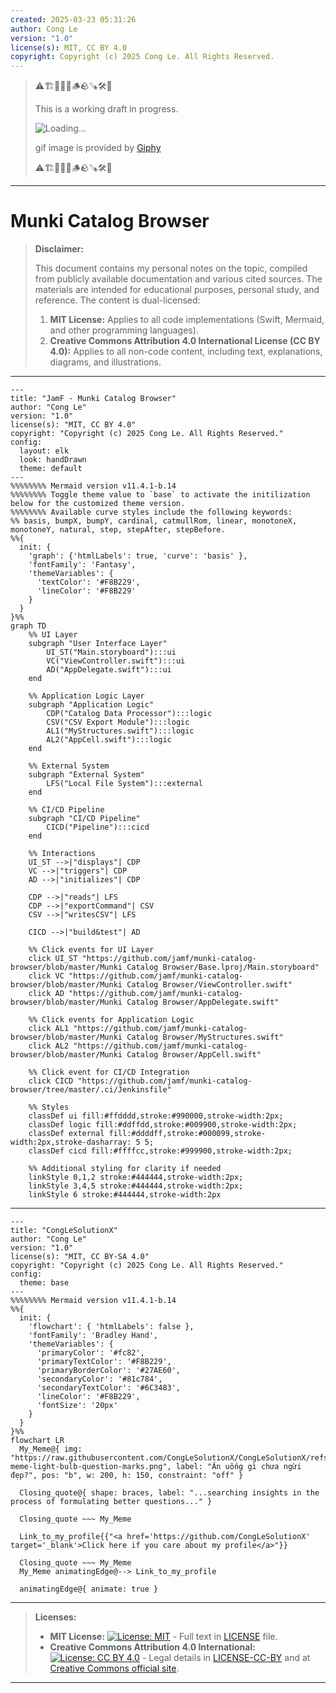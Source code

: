 ```yaml
---
created: 2025-03-23 05:31:26
author: Cong Le
version: "1.0"
license(s): MIT, CC BY 4.0
copyright: Copyright (c) 2025 Cong Le. All Rights Reserved.
---
```


> ⚠️🏗️🚧🦺🧱🪵🪨🪚🛠️👷
> 
> This is a working draft in progress.
> 
> ![Loading...](https://media3.giphy.com/media/v1.Y2lkPTc5MGI3NjExeGNsOXdrYjc0ZWFteWI4eGx5anAzaW5iZjRmd3F4NGpueTVudHFjNSZlcD12MV9pbnRlcm5hbF9naWZfYnlfaWQmY3Q9Zw/ZO9b1ntYVJmjZlsWlm/giphy.gif)
> 
> gif image is provided by [Giphy](https://giphy.com)
> 
> ⚠️🏗️🚧🦺🧱🪵🪨🪚🛠️👷

----



# Munki Catalog Browser
> **Disclaimer:**
>
> This document contains my personal notes on the topic,
> compiled from publicly available documentation and various cited sources.
> The materials are intended for educational purposes, personal study, and reference.
> The content is dual-licensed:
> 1. **MIT License:** Applies to all code implementations (Swift, Mermaid, and other programming languages).
> 2. **Creative Commons Attribution 4.0 International License (CC BY 4.0):** Applies to all non-code content, including text, explanations, diagrams, and illustrations.
---



```mermaid
---
title: "JamF - Munki Catalog Browser"
author: "Cong Le"
version: "1.0"
license(s): "MIT, CC BY 4.0"
copyright: "Copyright (c) 2025 Cong Le. All Rights Reserved."
config:
  layout: elk
  look: handDrawn
  theme: default
---
%%%%%%%% Mermaid version v11.4.1-b.14
%%%%%%%% Toggle theme value to `base` to activate the initilization below for the customized theme version.
%%%%%%%% Available curve styles include the following keywords:
%% basis, bumpX, bumpY, cardinal, catmullRom, linear, monotoneX, monotoneY, natural, step, stepAfter, stepBefore.
%%{
  init: {
    'graph': {'htmlLabels': true, 'curve': 'basis' },
    'fontFamily': 'Fantasy',
    'themeVariables': {
      'textColor': '#F8B229',
      'lineColor': '#F8B229'
    }
  }
}%%
graph TD
    %% UI Layer
    subgraph "User Interface Layer"
        UI_ST("Main.storyboard"):::ui
        VC("ViewController.swift"):::ui
        AD("AppDelegate.swift"):::ui
    end

    %% Application Logic Layer
    subgraph "Application Logic"
        CDP("Catalog Data Processor"):::logic
        CSV("CSV Export Module"):::logic
        AL1("MyStructures.swift"):::logic
        AL2("AppCell.swift"):::logic
    end

    %% External System
    subgraph "External System"
        LFS("Local File System"):::external
    end

    %% CI/CD Pipeline
    subgraph "CI/CD Pipeline"
        CICD("Pipeline"):::cicd
    end

    %% Interactions
    UI_ST -->|"displays"| CDP
    VC -->|"triggers"| CDP
    AD -->|"initializes"| CDP

    CDP -->|"reads"| LFS
    CDP -->|"exportCommand"| CSV
    CSV -->|"writesCSV"| LFS

    CICD -->|"build&test"| AD

    %% Click events for UI Layer
    click UI_ST "https://github.com/jamf/munki-catalog-browser/blob/master/Munki Catalog Browser/Base.lproj/Main.storyboard"
    click VC "https://github.com/jamf/munki-catalog-browser/blob/master/Munki Catalog Browser/ViewController.swift"
    click AD "https://github.com/jamf/munki-catalog-browser/blob/master/Munki Catalog Browser/AppDelegate.swift"

    %% Click events for Application Logic
    click AL1 "https://github.com/jamf/munki-catalog-browser/blob/master/Munki Catalog Browser/MyStructures.swift"
    click AL2 "https://github.com/jamf/munki-catalog-browser/blob/master/Munki Catalog Browser/AppCell.swift"

    %% Click event for CI/CD Integration
    click CICD "https://github.com/jamf/munki-catalog-browser/tree/master/.ci/Jenkinsfile"

    %% Styles
    classDef ui fill:#ffdddd,stroke:#990000,stroke-width:2px;
    classDef logic fill:#ddffdd,stroke:#009900,stroke-width:2px;
    classDef external fill:#ddddff,stroke:#000099,stroke-width:2px,stroke-dasharray: 5 5;
    classDef cicd fill:#ffffcc,stroke:#999900,stroke-width:2px;
    
    %% Additional styling for clarity if needed
    linkStyle 0,1,2 stroke:#444444,stroke-width:2px;
    linkStyle 3,4,5 stroke:#444444,stroke-width:2px;
    linkStyle 6 stroke:#444444,stroke-width:2px

```



---

<!-- 
```mermaid
%% Current Mermaid version
info
```  -->


```mermaid
---
title: "CongLeSolutionX"
author: "Cong Le"
version: "1.0"
license(s): "MIT, CC BY-SA 4.0"
copyright: "Copyright (c) 2025 Cong Le. All Rights Reserved."
config:
  theme: base
---
%%%%%%%% Mermaid version v11.4.1-b.14
%%{
  init: {
    'flowchart': { 'htmlLabels': false },
    'fontFamily': 'Bradley Hand',
    'themeVariables': {
      'primaryColor': '#fc82',
      'primaryTextColor': '#F8B229',
      'primaryBorderColor': '#27AE60',
      'secondaryColor': '#81c784',
      'secondaryTextColor': '#6C3483',
      'lineColor': '#F8B229',
      'fontSize': '20px'
    }
  }
}%%
flowchart LR
  My_Meme@{ img: "https://raw.githubusercontent.com/CongLeSolutionX/CongLeSolutionX/refs/heads/main/assets/images/My-meme-light-bulb-question-marks.png", label: "Ăn uống gì chưa ngừi đẹp?", pos: "b", w: 200, h: 150, constraint: "off" }

  Closing_quote@{ shape: braces, label: "...searching insights in the process of formulating better questions..." }

  Closing_quote ~~~ My_Meme
    
  Link_to_my_profile{{"<a href='https://github.com/CongLeSolutionX' target='_blank'>Click here if you care about my profile</a>"}}

  Closing_quote ~~~ My_Meme
  My_Meme animatingEdge@--> Link_to_my_profile
  
  animatingEdge@{ animate: true }

```

---
> **Licenses:**
>
> - **MIT License:**  [![License: MIT](https://img.shields.io/badge/License-MIT-yellow.svg)](LICENSE) - Full text in [LICENSE](LICENSE) file.
> - **Creative Commons Attribution 4.0 International:** [![License: CC BY 4.0](https://licensebuttons.net/l/by/4.0/88x31.png)](LICENSE-CC-BY) - Legal details in [LICENSE-CC-BY](LICENSE-CC-BY) and at [Creative Commons official site](http://creativecommons.org/licenses/by/4.0/).
> 
---
